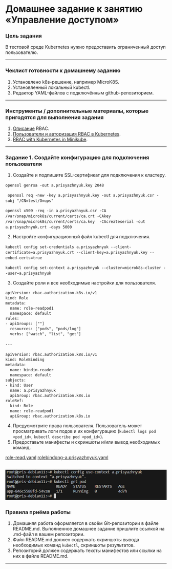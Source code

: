 
# Домашнее задание к занятию «Управление доступом»

### Цель задания

В тестовой среде Kubernetes нужно предоставить ограниченный доступ пользователю.

------

### Чеклист готовности к домашнему заданию

1. Установлено k8s-решение, например MicroK8S.
2. Установленный локальный kubectl.
3. Редактор YAML-файлов с подключённым github-репозиторием.

------

### Инструменты / дополнительные материалы, которые пригодятся для выполнения задания

1. [Описание](https://kubernetes.io/docs/reference/access-authn-authz/rbac/) RBAC.
2. [Пользователи и авторизация RBAC в Kubernetes](https://habr.com/ru/company/flant/blog/470503/).
3. [RBAC with Kubernetes in Minikube](https://medium.com/@HoussemDellai/rbac-with-kubernetes-in-minikube-4deed658ea7b).

------

### Задание 1. Создайте конфигурацию для подключения пользователя

1. Создайте и подпишите SSL-сертификат для подключения к кластеру.

``openssl genrsa -out a.prisyazhnyuk.key 2048``

`` openssl req -new -key a.prisyazhnyuk.key -out a.prisyazhnyuk.csr -subj "/CN=test/O=ops"``

``openssl x509 -req -in a.prisyazhnyuk.csr -CA /var/snap/microk8s/current/certs/ca.crt -CAkey /var/snap/microk8s/current/certs/ca.key  -CAcreateserial -out a.prisyazhnyuk.crt -days 5000``


2. Настройте конфигурационный файл kubectl для подключения.

``kubectl config set-credentials a.prisyazhnyuk --client-certificate=a.prisyazhnyuk.crt --client-key=a.prisyazhnyuk.key --embed-certs=true``

``kubectl config set-context a.prisyazhnyuk --cluster=microk8s-cluster --user=a.prisyazhnyuk``


3. Создайте роли и все необходимые настройки для пользователя.

```
apiVersion: rbac.authorization.k8s.io/v1
kind: Role
metadata:
  name: role-readpod1
  namespace: default
rules:
- apiGroups: [""]
  resources: ["pods", "pods/log"]
  verbs: ["watch", "list", "get"]

---

apiVersion: rbac.authorization.k8s.io/v1
kind: RoleBinding
metadata:
  name: bindin-reader
  namespace: default
subjects:
- kind: User
  name: a.prisyazhnyuk
  apiGroup: rbac.authorization.k8s.io
roleRef:
  kind: Role
  name: role-readpod1
  apiGroup: rbac.authorization.k8s.io
```

4. Предусмотрите права пользователя. Пользователь может просматривать логи подов и их конфигурацию (`kubectl logs pod <pod_id>`, `kubectl describe pod <pod_id>`).
5. Предоставьте манифесты и скриншоты и/или вывод необходимых команд.

[role-read.yaml](https://github.com/djohnii/netology_kuber/blob/main/2.4/workdir/Role-read.yaml)
[rolebindong-a.prisyazhnyuk.yaml](https://github.com/djohnii/netology_kuber/blob/main/2.4/workdir/binding-a.prisyazhnyuk.yaml)

![alt text](image.png)
------

### Правила приёма работы

1. Домашняя работа оформляется в своём Git-репозитории в файле README.md. Выполненное домашнее задание пришлите ссылкой на .md-файл в вашем репозитории.
2. Файл README.md должен содержать скриншоты вывода необходимых команд `kubectl`, скриншоты результатов.
3. Репозиторий должен содержать тексты манифестов или ссылки на них в файле README.md.

------


